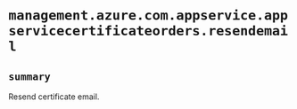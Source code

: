 # `management.azure.com.appservice.appservicecertificateorders.resendemail`

## `summary`
Resend certificate email.


